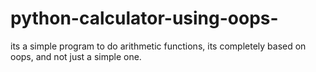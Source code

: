 # python-calculator-using-oops-
its a simple program to do arithmetic functions, its completely based on oops, and not just a simple one.
